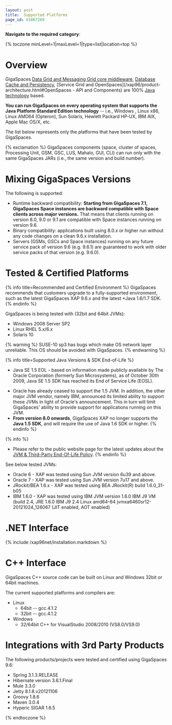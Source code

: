 ```yaml
---
layout: post
title:  Supported Platforms
page_id: 61867269
---
```


**Navigate to the required category**:

{% toczone minLevel=1|maxLevel=1|type=list|location=top %}

# Overview

GigaSpaces [Data Grid and Messaging Grid core middleware](/xap96/product-architecture.html#ProductArchitecture-CoreMiddleware), [Database Cache and Persistency](/xap96/persistency.html), [Service Grid and OpenSpaces](/xap96/product-architecture.html#OpenSpaces - API and Components) are 100% [Java technology](http://java.sun.com) based.

**You can run GigaSpaces on every operating system that supports the Java Platform Standard Edition technology** -- i.e., Windows , Linux x86, Linux AMD64 (Opteron), Sun Solaris, Hewlett Packard HP-UX, IBM AIX, Apple Mac OS/X, etc.

The list below represents only the platforms that have been tested by GigaSpaces.

{% exclamation %} GigaSpaces components (space, cluster of spaces, Processing Unit, GSM, GSC, LUS, Mahalo, GUI, CLI) can run only with the same GigaSpaces JARs (i.e., the same version and build number).

# Mixing GigaSpaces Versions

The following is supported:

- Runtime backward compatibility: **Starting from GigaSpaces 7.1, GigaSpaces Space instances are backward compatible with Space clients across major versions.** That means that clients running on version 8.0, 9.0 or  9.1 are compatible with Space instances running on version 9.6.
- Binary compatibility: applications built using 8.0.x or higher run without any code changes on a clean 9.6.x installation.
- Servers (GSMs, GSCs and Space instances) running on any future service pack of version 9.6 (e.g. 9.6.1) are guaranteed to work with older service packs of that version (e.g. 9.6.0).

# Tested & Certified Platforms

{% info title=Recommended and Certified Environment %}
GigaSpaces recommends that customers upgrade to a fully-supported environment, such as the latest GigaSpaces XAP 9.6.x and the latest *Java 1.6/1.7  SDK.
{% endinfo %}

GigaSpaces is being tested with (32bit and 64bit JVMs):

- Windows 2008 Server SP2
- Linux RHEL 5.x/6.x
- Solaris 10

{% warning %}
SUSE-10 sp3 has bugs which make OS network layer unreliable. This OS should be avoided with GigaSpaces.
{% endwarning %}

{% info title=Supported Java Versions & SDK End-of-Life %}
* Java SE 1.5 EOL - based on information made publicly available by The Oracle Corporation (formerly Sun Microsystems), as of October 30th 2009, Java SE 1.5 SDK has reached its End of Service Life (EOSL).

- Oracle has already ceased to support the 1.5 JVM. In addition, the other major JVM vendor, namely IBM, announced its limited ability to support these JVMs in light of Oracle's announcement. This in turn will limit GigaSpaces' ability to provide support for applications running on this JVM.
- **From version 8.0 onwards**, GigaSpaces XAP no longer supports the **Java 1.5 SDK**, and will require the use of Java 1.6 SDK or higher.
{% endinfo %}

{% info %}
* Please refer to the public website page for the latest updates about the [JVM & Third-Party End-Of-Life Policy](http://www.gigaspaces.com/content/product-lifecycle-and-eol#jvm).
{% endinfo %}

See below tested JVMs:

- Oracle 6 - XAP was tested using Sun JVM version 6u39 and above.
- Oracle 7 - XAP was tested using Sun JVM version 7u17 and above.
- JRockit/BEA 1.6.x - XAP was tested using BEA JRockit(R) build 1.6.0_31-b05
- IBM 1.6.0 - XAP was tested using IBM JVM version 1.6.0 IBM J9 VM (build 2.4, JRE 1.6.0 IBM J9 2.4 Linux amd64-64 jvmxa6460sr12-20121024_126067 (JIT enabled, AOT enabled)

# .NET Interface

{% include /xap96net/installation.markdown %}

# C++ Interface

GigaSpaces C\+\+ source code can be built on Linux and Windows 32bit or 64bit machines.

The current supported platforms and compilers are:

- Linux
    - 64bit -- gcc.4.1.2
    - 32bit -- gcc.4.1.2
- Windows
    - 32/64bit C++ for VisualStudio 2008/2010 (VS8.0/VS9.0)

# Integrations with 3rd Party Products

The following products/projects were tested and certified using GigaSpaces 9.6:

- Spring 3.1.3.RELEASE
- Hibernate version 3.6.1.Final
- Mule 3.3.0
- Jetty 8.1.8.v20121106
- Groovy 1.8.6
- Maven 3.0.4
- Hyperic SIGAR 1.6.5

{% endtoczone %}
